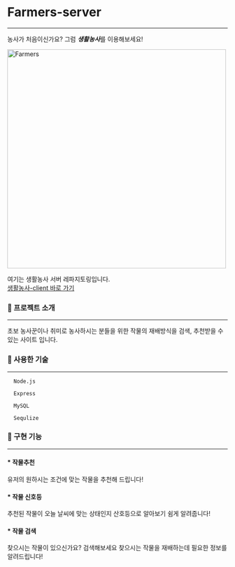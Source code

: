 # Farmers-server
<hr/>

농사가 처음이신가요? 그럼 ***생활농사***를 이용해보세요! <br/>

<img width="500" alt="Farmers" src="https://user-images.githubusercontent.com/48947537/70606649-49cedd80-1c40-11ea-9dd6-72f50d32b3df.png">

여기는 생활농사 서버 레파지토링입니다. <br/>
[생활농사-client 바로 가기](https://github.com/codestates/Farmers-client)

### 🧐 프로젝트 소개
<hr/>

초보 농사꾼이나 취미로 농사하시는 분들을 위한 작물의 재배방식을 검색, 추천받을 수 있는 사이트 입니다. <br/>

### 🥑 사용한 기술 
<hr/>

 ```
   Node.js 
   
   Express
   
   MySQL
  
   Sequlize
  ``` 
 
### 🥕 구현 기능
<hr/>

#### * 작물추천
유저의 원하시는 조건에 맞는 작물을 추천해 드립니다!

#### * 작물 신호등
추천된 작물이 오늘 날씨에 맞는 상태인지 산호등으로 알아보기 쉼게 알려줍니다!

#### * 작물 검색
찾으시는 작물이 있으신가요? 검색해보세요 찾으시는 작물을 재배하는데 필요한 정보를 알려드립니다!
